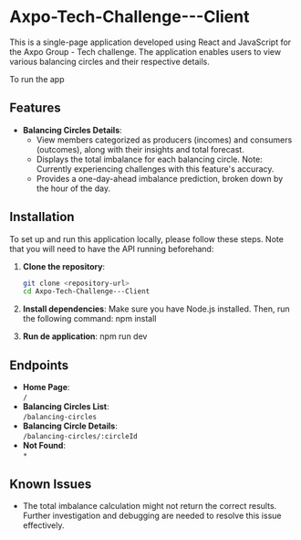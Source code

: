 # Axpo-Tech-Challenge---Client

This is a single-page application developed using React and JavaScript for the Axpo Group - Tech challenge. The application enables users to view various balancing circles and their respective details.

To run the app

## Features

- **Balancing Circles Details**: 
  - View members categorized as producers (incomes) and consumers (outcomes), along with their insights and total forecast.
  - Displays the total imbalance for each balancing circle. Note: Currently experiencing challenges with this feature's accuracy.
  - Provides a one-day-ahead imbalance prediction, broken down by the hour of the day.

## Installation

To set up and run this application locally, please follow these steps. Note that you will need to have the API running beforehand:

1. **Clone the repository**:
   ```bash
   git clone <repository-url>
   cd Axpo-Tech-Challenge---Client

2. **Install dependencies**: Make sure you have Node.js installed. Then, run the following command:
    npm install

3. **Run de application**:
    npm run dev

## Endpoints

- **Home Page**:  
  `/` 
- **Balancing Circles List**:  
  `/balancing-circles`
- **Balancing Circle Details**:  
  `/balancing-circles/:circleId` 
- **Not Found**:  
  `*`

## Known Issues

- The total imbalance calculation might not return the correct results. Further investigation and debugging are needed to resolve this issue effectively.
